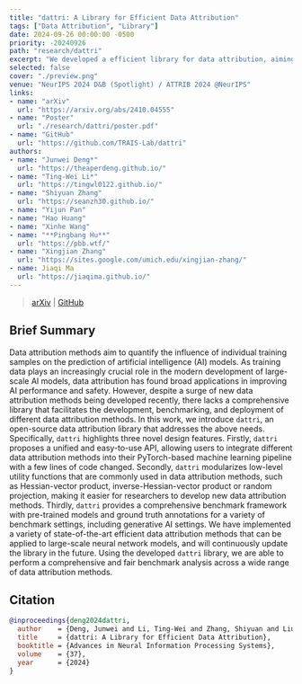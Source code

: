 ```yaml
---
title: "dattri: A Library for Efficient Data Attribution"
tags: ["Data Attribution", "Library"]
date: 2024-09-26 00:00:00 -0500
priority: -20240926
path: "research/dattri"
excerpt: "We developed a efficient library for data attribution, aiming to streamline the development of data attribution algorithms."
selected: false
cover: "./preview.png"
venue: "NeurIPS 2024 D&B (Spotlight) / ATTRIB 2024 @NeurIPS"
links:
- name: "arXiv"
  url: "https://arxiv.org/abs/2410.04555"
- name: "Poster"
  url: "./research/dattri/poster.pdf"
- name: "GitHub"
  url: "https://github.com/TRAIS-Lab/dattri"
authors:
- name: "Junwei Deng*"
  url: "https://theaperdeng.github.io/"
- name: "Ting-Wei Li*"
  url: "https://tingwl0122.github.io/"
- name: "Shiyuan Zhang"
  url: "https://seanzh30.github.io/"
- name: "Yijun Pan"
- name: "Hao Huang"
- name: "Xinhe Wang"
- name: "**Pingbang Hu**"
  url: "https://pbb.wtf/"
- name: "Xingjian Zhang"
  url: "https://sites.google.com/umich.edu/xingjian-zhang/"
- name: Jiaqi Ma
  url: "https://jiaqima.github.io/"
---
```


> [arXiv](https://arxiv.org/abs/2410.04555) | [GitHub](https://github.com/TRAIS-Lab/dattri)

## Brief Summary

Data attribution methods aim to quantify the influence of individual training samples on the prediction of artificial intelligence (AI) models. As training data plays an increasingly crucial role in the modern development of large-scale AI models, data attribution has found broad applications in improving AI performance and safety. However, despite a surge of new data attribution methods being developed recently, there lacks a comprehensive library that facilitates the development, benchmarking, and deployment of different data attribution methods. In this work, we introduce $\texttt{dattri}$, an open-source data attribution library that addresses the above needs. Specifically, $\texttt{dattri}$ highlights three novel design features. Firstly, $\texttt{dattri}$ proposes a unified and easy-to-use API, allowing users to integrate different data attribution methods into their PyTorch-based machine learning pipeline with a few lines of code changed. Secondly, $\texttt{dattri}$ modularizes low-level utility functions that are commonly used in data attribution methods, such as Hessian-vector product, inverse-Hessian-vector product or random projection, making it easier for researchers to develop new data attribution methods. Thirdly, $\texttt{dattri}$ provides a comprehensive benchmark framework with pre-trained models and ground truth annotations for a variety of benchmark settings, including generative AI settings. We have implemented a variety of state-of-the-art efficient data attribution methods that can be applied to large-scale neural network models, and will continuously update the library in the future. Using the developed $\texttt{dattri}$ library, we are able to perform a comprehensive and fair benchmark analysis across a wide range of data attribution methods.

## Citation

```bibtex
@inproceedings{deng2024dattri,
  author    = {Deng, Junwei and Li, Ting-Wei and Zhang, Shiyuan and Liu, Shixuan and Pan, Yijun and Huang, Hao and Wang, Xinhe and Hu, Pingbang and Zhang, Xingjian and Ma, Jiaqi W},
  title     = {dattri: A Library for Efficient Data Attribution},
  booktitle = {Advances in Neural Information Processing Systems},
  volume    = {37},
  year      = {2024}
}
```
